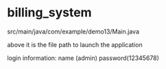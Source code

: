 # billing_system

src/main/java/com/example/demo13/Main.java 

above it is the file path to launch the application

login information: name (admin) password(12345678)


